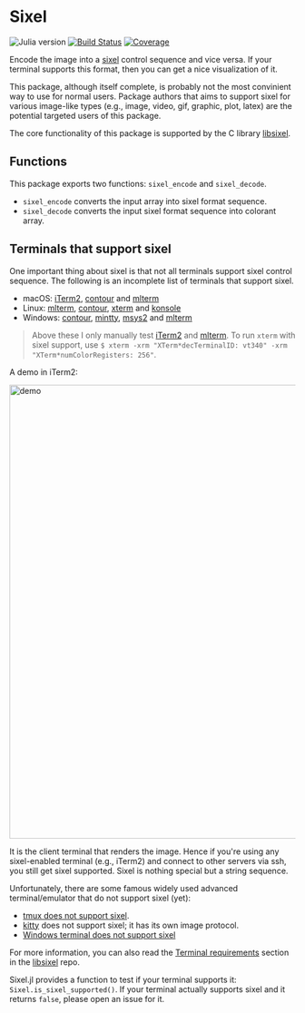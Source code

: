 # Sixel

![Julia version](https://img.shields.io/badge/julia-%3E%3D%201.6-blue)
[![Build Status](https://github.com/johnnychen94/Sixel.jl/workflows/CI/badge.svg)](https://github.com/johnnychen94/Sixel.jl/actions)
[![Coverage](https://codecov.io/gh/johnnychen94/Sixel.jl/branch/master/graph/badge.svg)](https://codecov.io/gh/johnnychen94/Sixel.jl)

Encode the image into a [sixel][sixel_format_wiki] control sequence and vice versa. If your
terminal supports this format, then you can get a nice visualization of it.

This package, although itself complete, is probably not the most convinient way to use for normal
users. Package authors that aims to support sixel for various image-like types (e.g., image, video,
gif, graphic, plot, latex) are the potential targeted users of this package.

The core functionality of this package is supported by the C library [libsixel].

## Functions

This package exports two functions: `sixel_encode` and `sixel_decode`.

- `sixel_encode` converts the input array into sixel format sequence.
- `sixel_decode` converts the input sixel format sequence into colorant array.

## Terminals that support sixel

One important thing about sixel is that not all terminals support sixel control sequence. The
following is an incomplete list of terminals that support sixel.

- macOS: [iTerm2], [contour] and [mlterm]
- Linux: [mlterm], [contour], [xterm] and [konsole]
- Windows: [contour], [mintty], [msys2] and [mlterm]

> Above these I only manually test [iTerm2] and [mlterm].
> To run `xterm` with sixel support, use `$ xterm -xrm "XTerm*decTerminalID: vt340" -xrm "XTerm*numColorRegisters: 256"`.

A demo in iTerm2:

<img src="https://user-images.githubusercontent.com/8684355/118017901-b98f4d80-b389-11eb-93cf-0f99c169121d.png" alt="demo" width="1024" height="800">


It is the client terminal that renders the image. Hence if you're using any sixel-enabled terminal (e.g., iTerm2) and connect to other servers via ssh, you
still get sixel supported. Sixel is nothing special but a string sequence.

Unfortunately, there are some famous widely used advanced terminal/emulator that do not support
sixel (yet):

- [tmux does not support sixel](https://github.com/tmux/tmux/issues/1613#issuecomment-559940608).
- [kitty] does not support sixel; it has its own image protocol.
- [Windows terminal does not support sixel](https://github.com/microsoft/terminal/issues/448)

For more information, you can also read the [Terminal requirements](https://github.com/libsixel/libsixel#terminal-requirements) section in the [libsixel] repo.

Sixel.jl provides a function to test if your terminal supports it: `Sixel.is_sixel_supported()`. If
your terminal actually supports sixel and it returns `false`, please open an issue for it.

<!-- URLs -->

[contour]: https://github.com/christianparpart/contour
[iTerm2]: https://iterm2.com/
[kitty]: https://sw.kovidgoyal.net/kitty/
[libsixel]: https://github.com/libsixel/libsixel
[mlterm]: https://sourceforge.net/projects/mlterm/
[mintty]: https://github.com/mintty/mintty
[msys2]: https://www.msys2.org/
[sixel_format_wiki]: https://en.wikipedia.org/wiki/Sixel
[tmux]: https://github.com/tmux/tmux
[xterm]: https://invisible-island.net/xterm/
[konsole]: https://konsole.kde.org/
